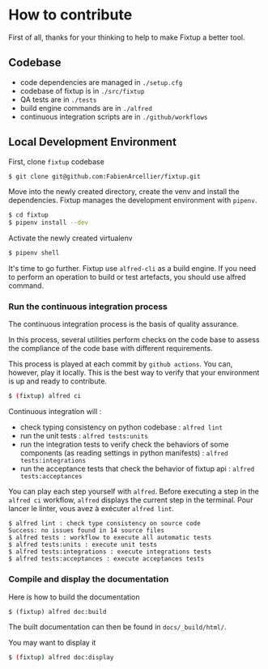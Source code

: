 # How to contribute

First of all, thanks for your thinking to help to make Fixtup a better tool.

<!--
Les ressources importantes :

* Discord développeur
* Support sur Stackoverflow
-->

<!--
## Support

Vous avez des questions sur comment utiliser Fixtup, posez vos question sur [Stackoverflow](https://stackoverflow.com/questions/tagged/python-fixtup) avec le tag `python-fixtup`. Si des gens ont la meme question que vous, ils la retrouveront plus facilement, avec la réponse qui vous aura débloqué
-->

## Codebase

* code dependencies are managed in `./setup.cfg`
* codebase of fixtup is in ``./src/fixtup``
* QA tests are in ``./tests``
* build engine commands are in ``./alfred``
* continuous integration scripts are in ``./github/workflows``

## Local Development Environment

First, clone `fixtup` codebase

```bash
$ git clone git@github.com:FabienArcellier/fixtup.git
```

Move into the newly created directory, create the venv and install the dependencies. Fixtup manages the development environment with `pipenv`.

```bash
$ cd fixtup
$ pipenv install --dev
```

Activate the newly created virtualenv

```bash
$ pipenv shell
```

It's time to go further. Fixtup use ``alfred-cli`` as a build engine. If you need to perform an operation to build or test artefacts, you should use alfred command.

### Run the continuous integration process

The continuous integration process is the basis of quality assurance.

In this process, several utilities perform checks on the code base to assess the compliance of the code base with different requirements.

This process is played at each commit by ``github actions``. You can, however, play it locally. This is the best way to verify that your environment is up and ready to contribute.

```bash
$ (fixtup) alfred ci
```

Continuous integration will :

* check typing consistency on python codebase : ``alfred lint``
* run the unit tests : ``alfred tests:units``
* run the integration tests to verify check the behaviors of some components (as reading settings in python manifests) : ``alfred tests:integrations``
* run the acceptance tests that check the behavior of fixtup api : ``alfred tests:acceptances``

You can play each step yourself with `alfred`. Before executing a step in the ``alfred ci`` workflow, ``alfred``
displays the current step in the terminal. Pour lancer le linter, vous avez à exécuter `alfred lint`.

```text
$ alfred lint : check type consistency on source code
Success: no issues found in 14 source files
$ alfred tests : workflow to execute all automatic tests
$ alfred tests:units : execute unit tests
$ alfred tests:integrations : execute integrations tests
$ alfred tests:acceptances : execute acceptances tests
```

### Compile and display the documentation

Here is how to build the documentation

```
$ (fixtup) alfred doc:build
```

The built documentation can then be found in `docs/_build/html/`.

You may want to display it

```bash
$ (fixtup) alfred doc:display
```
